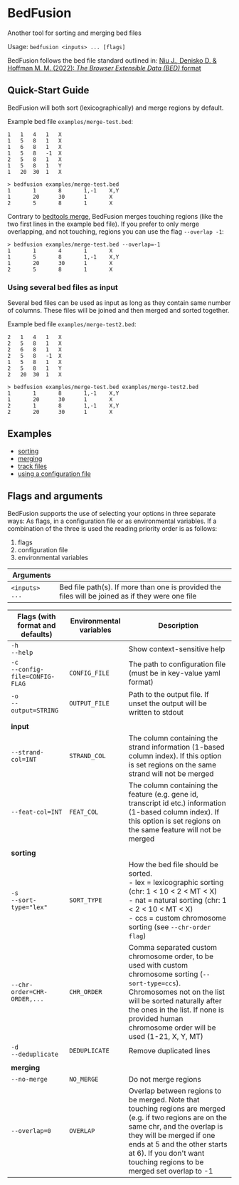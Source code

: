 # BedFusion

Another tool for sorting and merging bed files

Usage: `bedfusion <inputs> ... [flags]`

BedFusion follows the bed file standard outlined in: [Niu J., Denisko D. & Hoffman M. M. (2022): *The Browser Extensible Data (BED)* format](https://github.com/samtools/hts-specs/blob/94500cf76f049e898dec7af23097d877fde5894e/BEDv1.pdf)

## Quick-Start Guide

BedFusion will both sort (lexicographically) and merge regions by default. 

Example bed file `examples/merge-test.bed`:

``` text
1	1	4	1	X
1	5	8	1	X
1	6	8	1	X
1	5	8	-1	X
2	5	8	1	X
1	5	8	1	Y
1	20	30	1	X
```

``` shell
> bedfusion examples/merge-test.bed
1       1       8       1,-1    X,Y
1       20      30      1       X
2       5       8       1       X
```

Contrary to [bedtools merge](https://bedtools.readthedocs.io/en/latest/content/tools/merge.html), BedFusion merges touching regions (like the two first lines in the example bed file). If you prefer to only merge overlapping, and not touching, regions you can use the flag `--overlap -1`:

``` shell
> bedfusion examples/merge-test.bed --overlap=-1
1       1       4       1       X
1       5       8       1,-1    X,Y
1       20      30      1       X
2       5       8       1       X
```

### Using several bed files as input

Several bed files can be used as input as long as they contain same number of columns. These files will be joined and then merged and sorted together.

Example bed file `examples/merge-test2.bed`:

``` text
2	1	4	1	X
2	5	8	1	X
2	6	8	1	X
2	5	8	-1	X
1	5	8	1	X
2	5	8	1	Y
2	20	30	1	X
```

``` shell
> bedfusion examples/merge-test.bed examples/merge-test2.bed
1       1       8       1,-1    X,Y
1       20      30      1       X
2       1       8       1,-1    X,Y
2       20      30      1       X

```

## Examples

- [sorting](./docs/sorting.md)
- [merging](./docs/merging.md)
- [track files](./docs/track-files.md)
- [using a configuration file](./docs/config-file.md)

## Flags and arguments 

BedFusion supports the use of selecting your options in three separate ways: As flags, in a configuration file or as environmental variables. If a combination of the three is used the reading priority order is as follows: 

1. flags 
2. configuration file 
3. environmental variables


| Arguments      |                                                                                                  |
|----------------|--------------------------------------------------------------------------------------------------|
| `<inputs> ...` | Bed file path(s). If more than one is provided the files will be joined as if they were one file |


| Flags (with format and defaults)    | Environmental variables | Description                                                                                                                                                                                                                                                                 |
|-------------------------------------|-------------------------|-----------------------------------------------------------------------------------------------------------------------------------------------------------------------------------------------------------------------------------------------------------------------------|
| `-h`<br>`--help`                    |                         | Show context-sensitive help                                                                                                                                                                                                                                                 |
| `-c`<br>`--config-file=CONFIG-FLAG` | `CONFIG_FILE`           | The path to configuration file (must be in key-value yaml format)                                                                                                                                                                                                           |
| `-o`<br>`--output=STRING`           | `OUTPUT_FILE`           | Path to the output file. If unset the output will be written to stdout                                                                                                                                                                                                      |
|                                     |                         |                                                                                                                                                                                                                                                                             |
| **input**                           |                         |                                                                                                                                                                                                                                                                             |
| `--strand-col=INT`                  | `STRAND_COL`            | The column containing the strand information (1-based column index). If this option is set regions on the same strand will not be merged                                                                                                                                    |
| `--feat-col=INT`                    | `FEAT_COL`              | The column containing the feature (e.g. gene id, transcript id etc.) information (1-based column index). If this option is set regions on the same feature will not be merged                                                                                               |
|                                     |                         |                                                                                                                                                                                                                                                                             |
| **sorting**                         |                         |                                                                                                                                                                                                                                                                             |
| `-s`<br>`--sort-type="lex"`         | `SORT_TYPE`             | How the bed file should be sorted.<br>- lex = lexicographic sorting (chr: 1 < 10 < 2 < MT < X)<br>- nat = natural sorting (chr: 1 < 2 < 10 < MT < X)<br>- ccs = custom chromosome sorting (see `--chr-order flag`)                                                          |
| `--chr-order=CHR-ORDER,...`         | `CHR_ORDER`             | Comma separated custom chromosome order, to be used with custom chromosome sorting (`--sort-type=ccs`). Chromosomes not on the list will be sorted naturally after the ones in the list. If none is provided human chromosome order will be used (1-21, X, Y, MT)           |
| `-d`<br>`--deduplicate`             | `DEDUPLICATE`           | Remove duplicated lines                                                                                                                                                                                                                                                     |
|                                     |                         |                                                                                                                                                                                                                                                                             |
| **merging**                         |                         |                                                                                                                                                                                                                                                                             |
| `--no-merge`                        | `NO_MERGE`              | Do not merge regions                                                                                                                                                                                                                                                        |
| `--overlap=0`                       | `OVERLAP`               | Overlap between regions to be merged. Note that touching regions are merged (e.g. if two regions are on the same chr, and the overlap is they will be merged if one ends at 5 and the other starts at 6). If you don't want touching regions to be merged set overlap to -1 |
